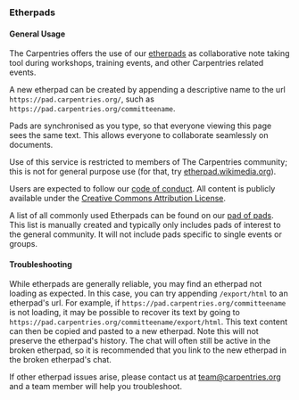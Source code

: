 ### Etherpads

#### General Usage

The Carpentries offers the use of our [etherpads](https://pad.carpentries.org/) as collaborative note taking tool during workshops, training events, and other Carpentries related events.

A new etherpad can be created by appending a descriptive name to the url `https://pad.carpentries.org/`, such as `https://pad.carpentries.org/committeename`.

Pads are synchronised as you type, so that everyone viewing this page sees the same text. This allows everyone to collaborate seamlessly on documents.

Use of this service is restricted to members of The Carpentries community; this is not for general purpose use (for that, try [etherpad.wikimedia.org](https://etherpad.wikimedia.org/)).

Users are expected to follow our [code of conduct]( https://docs.carpentries.org/topic_folders/policies/code-of-conduct.html).  All content is publicly available under the [Creative Commons Attribution License](https://creativecommons.org/licenses/by/4.0/).

A list of all commonly used Etherpads can be found on our [pad of pads](https://pad.carpentries.org/pad-of-pads). This list is manually created and typically only includes pads of interest to the general community.  It will not include pads specific to single events or groups.

#### Troubleshooting

While etherpads are generally reliable, you may find an etherpad not loading as expected.  In this case, you can try appending `/export/html` to an etherpad's url.  For example, if `https://pad.carpentries.org/committeename` is not loading, it may be possible to recover its text by going to `https://pad.carpentries.org/committeename/export/html`. This text content can then be copied and pasted to a new etherpad. Note this will not preserve the etherpad's history.  The chat will often still be active in the broken etherpad, so it is recommended that you link to the new etherpad in the broken etherpad's chat.

If other etherpad issues arise, please contact us at team@carpentries.org and a team member will help you troubleshoot.

